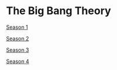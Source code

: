 # The Big Bang Theory

[Season 1](Season%201%20b012a.md)

[Season 2](Season%202%209e8a6.md)

[Season 3](Season%203%204bcc8.md)

[Season 4](Season%204%2022bbf.md)